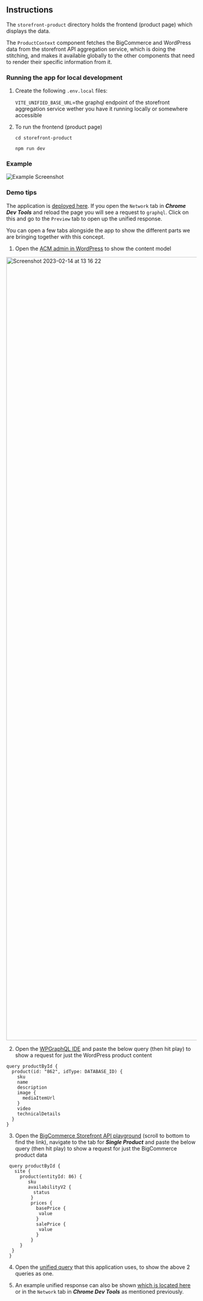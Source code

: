 ## Instructions

The `storefront-product` directory holds the frontend (product page) which displays the data.

The `ProductContext` component fetches the BigCommerce and WordPress data from the storefront API aggregation service, which is doing the stitching, and makes it available globally to the other components that need to render their specific information from it.

### Running the app for local development

1. Create the following `.env.local` files:

   `VITE_UNIFIED_BASE_URL`=the graphql endpoint of the storefront aggregation service wether you have it running locally or somewhere accessible

2. To run the frontend (product page)

   `cd storefront-product`

   `npm run dev`

### Example

![Example Screenshot](https://github.com/RossoMaguire/storefront-product-poc/blob/master/example.png?raw=true)

### Demo tips

The application is [deployed here](https://storefront-product-poc.vercel.app/). If you open the `Network` tab in **_Chrome Dev Tools_** and reload the page you will see a request to `graphql`.
Click on this and go to the `Preview` tab to open up the unified response.

You can open a few tabs alongside the app to show the different parts we are bringing together with this concept.

1. Open the [ACM admin in WordPress](https://ecombluedemo.wpengine.com/wp-admin/admin.php?page=atlas-content-modeler&view=edit-model&id=product) to show the content model

<img width="2074" alt="Screenshot 2023-02-14 at 13 16 22" src="https://user-images.githubusercontent.com/48026075/218749923-8a9ff373-f430-4114-9d11-df48615af1ac.png">


2. Open the [WPGraphQL IDE](e&page=graphiql-ide&query=I4VwpgTgngBAcmA7gRXNGBvAUDGAHCAewBMQBjAFwAoBLYgLhgCIAOANgCYmAaGOgFSh4wjACIBBfuIBC4gMoBRAPoBJUQEpMOXDAB2AQwC2YbbmJgAzmQg08FGoV2m%2Bh-QHMw2HTuPEa%2BlQowQwBVCAAbZwBfZwA3OjBCZyCyAAtdGjJ9cNEwCn0acIttGKigA) and paste the below query (then hit play) to show a request for just the WordPress product content

```
query productById {
  product(id: "862", idType: DATABASE_ID) {
    sku
    name
    description
    image {
      mediaItemUrl
    }
    video
    technicalDetails
  }
}
```

3. Open the [BigCommerce Storefront API playground](https://store-sowr02yzax.mybigcommerce.com/manage/settings-list) (scroll to bottom to find the link), navigate to the tab for **_Single Product_** and paste the below query (then hit play) to show a request for just the BigCommerce product data

```
 query productById {
   site {
     product(entityId: 86) {
        sku
        availabilityV2 {
          status
         }
         prices {
           basePrice {
            value
           }
           salePrice {
            value
           }
         }
     }
  }
 }
```

4. Open the [unified query](https://github.com/RossoMaguire/storefront-product-poc/blob/master/storefront-product/src/graphQL/unified-product.ts) that this application uses, to show the above 2 queries as one.

5. An example unified response can also be shown [which is located here](https://github.com/RossoMaguire/storefront-product-poc/blob/master/unified-response-sample.json) or in the `Network` tab in **_Chrome Dev Tools_** as mentioned previously.

